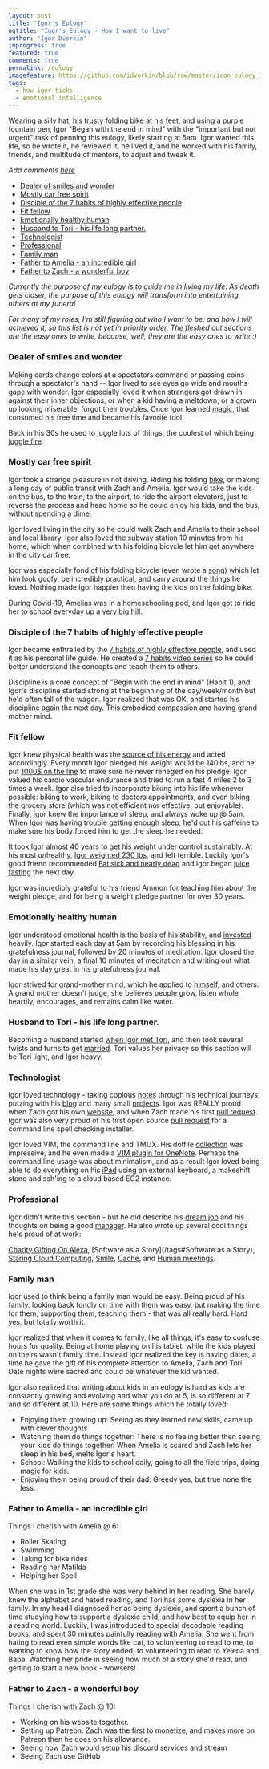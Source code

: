 ```yaml
---
layout: post
title: "Igor's Eulogy"
ogtitle: "Igor's Eulogy - How I want to live"
author: "Igor Dvorkin"
inprogress: true
featured: true
comments: true
permalink: /eulogy
imagefeature: https://github.com/idvorkin/blob/raw/master/icon_eulogy_1200_628.png
tags:
  - how igor ticks
  - emotional intelligence
---
```


Wearing a silly hat, his trusty folding bike at his feet, and using a purple fountain pen, Igor "Began with the end in mind" with the "important but not urgent" task of penning this eulogy, likely starting at 5am. Igor wanted this life, so he wrote it, he reviewed it, he lived it, and he worked with his family, friends, and multitude of mentors, to adjust and tweak it.

_Add comments [here](https://hackmd.io/s90ojEpMTC-t51EFYnUuMw)_

<!-- prettier-ignore-start -->
<!-- vim-markdown-toc GFM -->

- [Dealer of smiles and wonder](#dealer-of-smiles-and-wonder)
- [Mostly car free spirit](#mostly-car-free-spirit)
- [Disciple of the 7 habits of highly effective people](#disciple-of-the-7-habits-of-highly-effective-people)
- [Fit fellow](#fit-fellow)
- [Emotionally healthy human](#emotionally-healthy-human)
- [Husband to Tori - his life long partner.](#husband-to-tori---his-life-long-partner)
- [Technologist](#technologist)
- [Professional](#professional)
- [Family man](#family-man)
- [Father to Amelia - an incredible girl](#father-to-amelia---an-incredible-girl)
- [Father to Zach - a wonderful boy](#father-to-zach---a-wonderful-boy)

<!-- vim-markdown-toc -->
<!-- prettier-ignore-end -->

_Currently the purpose of my eulogy is to guide me in living my life. As death gets closer, the purpose of this eulogy will transform into entertaining others at my funeral_

_For many of my roles, I'm still figuring out who I want to be, and how I will achieved it, so this list is not yet in priority order. The fleshed out sections are the easy ones to write, because, well, they are the easy ones to write :)_

### Dealer of smiles and wonder

Making cards change colors at a spectators command or passing coins through a spectator's hand -- Igor lived to see eyes go wide and mouths gape with wonder. Igor especially loved it when strangers got drawn in against their inner objections, or when a kid having a meltdown, or a grown up looking miserable, forgot their troubles. Once Igor learned [magic](/magic), that consumed his free time and became his favorite tool.

Back in his 30s he used to juggle lots of things, the coolest of which being [juggle fire](http://ig66.blogspot.com/2014/08/accomplishment-unlocked-juggling-file.html?q=torches).

<!--
* To File
    * Handing out bells
    * Original Smile Service
    * Silly hats/clothes
    * Constantly had props with him and practicing.
    * How he treated homeless and strangers in passing
* Archived links
    * [Juggling Fire]    * The pass
* To live
    * Juggle passing with fire
    * Story telling voices
    * Smile Box Art Installation
    * Putting on a show
    * Being a master of ceremonies
    * Going to random juggling/side show/magic convention.
    * Volunteering for sick kids.

    -->

### Mostly car free spirit

Igor took a strange pleasure in not driving. Riding his folding [bike](/bike), or making a long day of public transit with Zach and Amelia. Igor would take the kids on the bus, to the train, to the airport, to ride the airport elevators, just to reverse the process and head home so he could enjoy his kids, and the bus, without spending a dime.

Igor loved living in the city so he could walk Zach and Amelia to their school and local library. Igor also loved the subway station 10 minutes from his home, which when combined with his folding bicycle let him get anywhere in the city car free.

Igor was especially fond of his folding bicycle (even wrote a [song](http://ig66.blogspot.com/2013/12/the-wheels-full-of-grace.html)) which let him look goofy, be incredibly practical, and carry around the things he loved. Nothing made Igor happier then having the kids on the folding bike.

During Covid-19, Amelias was in a homeschooling pod, and Igor got to ride her to school everyday up a [very big hill](https://ig66.blogspot.com/2020/11/family-journal-548az-amelia-you-can-do.html).

<!--
* To File
    * Igor had a tendency not to lock his bikes, and till he was 37 all of his bikes were stolen.
    * Carried to 1970's bikes everywhere he went on 2 internships (biking
    * Biking to work 30 miles @ 6am
    * Enjoyed biking so much, even when didn't do it for year, still thought was doing miles per day.
* Archived links
    * Long Touring Bike Trips
    * Keep forgetting how much I enjoy my bike riding
* To live
    * Bike touring with Family.
-->

### Disciple of the 7 habits of highly effective people

Igor became enthralled by the [7 habits of highly effective people](/7-habits), and used it as his personal life guide. He created a [7 habits video series](https://www.youtube.com/watch?v=_1J7GM3GLzw&list=PLJveOxX-mxxCl4YDfHMyNzMmWUMFxgC1n) so he could better understand the concepts and teach them to others.

Discipline is a core concept of "Begin with the end in mind" (Habit 1), and Igor's discipline started strong at the beginning of the day/week/month but he'd often fall of the wagon. Igor realized that was OK, and started his discipline again the next day. This embodied compassion and having grand mother mind.

### Fit fellow

Igor knew physical health was the [source of his energy](https://medium.com/being-healthy/physical-health-a2f648e7574c#.g30t2werl) and acted accordingly. Every month Igor pledged his weight would be 140lbs, and he put [1000\$ on the line](http://ighealth.blogspot.com/2014/10/the-best-1000-i-did-spend.html) to make sure he never reneged on his pledge. Igor valued his cardio vascular endurance and tried to run a fast 4 miles 2 to 3 times a week. Igor also tried to incorporate biking into his life whenever possible: biking to work, biking to doctors appointments, and even biking the grocery store (which was not efficient nor effective, but enjoyable). Finally, Igor knew the importance of sleep, and always woke up @ 5am. When Igor was having trouble getting enough sleep, he'd cut his caffeine to make sure his body forced him to get the sleep he needed.

It took Igor almost 40 years to get his weight under control sustainably. At his most unhealthy, [Igor weighted 230 lbs](https://www.flickr.com/photos/idvorkin/4590579760/in/datetaken/), and felt terrible. Luckily Igor's good friend recommended [Fat sick and nearly dead](http://ighealth.blogspot.com/search?q=fat+sick+and+nearly+dead) and Igor began [juice fasting](http://ighealth.blogspot.com/search/label/juicing) the next day.

Igor was incredibly grateful to his friend Ammon for teaching him about the weight pledge, and for being a weight pledge partner for over 30 years.

<!--
* To File:
    * How hard it was to stay [warm](/staying-warm-and-biking).
    * Go to gym, even if it meant just going to the sauna
    * Toe Shoes
    * Squash/Fencing
    * Biking to work 30 miles @ 6am
    * Going to the gym and just going to the sauna if that's all had energy for

* Archived links
* To live
    * Swimming
    * Exercising with Tori and The Kids.
    * Teaching Zach the importance of physical fitness.
    * 140 lbs sustainable.
    * Ad hoc Pushups and pull ups
    * Flexibility
    * Massages
    * Yoga
-->

### Emotionally healthy human

Igor understood emotional health is the basis of his stability, and [invested](/search-inside-yourself) heavily. Igor started each day at 5am by recording his blessing in his gratefulness journal, followed by 20 minutes of meditation. Igor closed the day in a similar vein, a final 10 minutes of meditation and writing out what made his day great in his gratefulness journal.

Igor strived for grand-mother mind, which he applied to [himself](https://www.amazon.com/dp/B00OP1FIUM/), and others. A grand mother doesn't judge, she believes people grow, listen whole heartily, encourages, and remains calm like water.

<!--
* To File:
    * Able to understand and influence the emotions of others
    * Knew his triggers, and quick sands, and had effective strategies for dealing with them.
    * Able to control his emotions
    * NLP - Reframing ideas.
* Archived links

* To live
    * Meditation retreats?
-->

### Husband to Tori - his life long partner.

Becoming a husband started [when Igor met Tori](http://ig66.blogspot.com/2012/02/how-igor-met-tori-genesis-story.html?q=when+tori+met+igor), and then took several twists and turns to get [married](http://ig66.blogspot.com/2015/01/married-check.html?q=when+tori+met+igor). Tori values her privacy so this section will be Tori light, and Igor heavy.

<!--

* To File
    * Putting Tori's creativity in the fore front without putting Tori there.
    * Tori being the man in the relationship - the wrench story, porch story, patio.
    * Incredible costumes
    * Incredible Chocolatiers
    * Zach's+Tori about Mom being a job you can't stop at 4pm.
* Archived links
* To live
-->

### Technologist

Igor loved technology - taking copious [notes](https://github.com/idvorkin/techdiary) through his technical journeys, putzing with his [blog](https://github.com/idvorkin/idvorkin.github.io) and many small [projects](https://github.com/idvorkin). Igor was REALLY proud when Zach got his own [website](https://www.zacookiegames.com), and when Zach made his first [pull request](https://github.com/idvorkin/zdvorkinweb/pull/5). Igor was also very proud of his first open source [pull request](https://github.com/Homebrew/homebrew-core/pull/48163) for a command line spell checking installer.

Igor loved VIM, the command line and TMUX. His dotfile [collection](https://github.com/idvorkin/settings) was impressive, and he even made a [VIM plugin for OneNote](https://github.com/idvorkin/Vim-Keybindings-For-Onenote). Perhaps the command line usage was about minimalism, and as a result Igor loved being able to do everything on his [iPad](https://github.com/idvorkin/techdiary/blob/master/notes/ios-nomad.md) using an external keyboard, a makeshift stand and ssh'ing to a cloud based EC2 instance.

<!--
Programmer:
* Igor believed the perfect programmer was Anal retentive and lazy. While Igor was a 10/10 on lazy, he was only a 1/10 for being Anal. As a result, he relied heavily on automated tests, and very little on human process.
* To empower his laziness Igor focused on tools that are easy to read, mutate and have excellent libraries. Python, and C# being some of his favorites.
* Igor is a huge believe in static typing, especially implicit static typing.
* Today, these have become the industry norms, which is great for Igor, because he can stop arguing about it.
* Igor's coding principles - No duplicate code; Trust tests not experts; Log Bug then Whine;
* Igor tried to develop in such a way that you could bottom up a design via excellent refactoring of implementation.
* Igor read books on other languages just to see what better implementation patterns looked like.
-->

### Professional

Igor didn't write this section - but he did describe his [dream job](/job) and his thoughts on being a good [manager](/manager). He also wrote up several cool things he's proud of at work:

[Charity Gifting On Alexa](/alexa-charity),
[Software as a Story](/tags#Software as a Story),
[Staring Cloud Computing](/The-Genesis-Node),
[Smile](http://igsmilebox.blogspot.com),
[Cache](/cache), and
[Human meetings](/Human-Meetings).

<!--
To file:
* Holstein Canada High School Drop Out
* Bad ass Java Compiler Team
* Making router run 802.11 G
* Implementing Bit Locker for the phone
-->

### Family man

Igor used to think being a family man would be easy. Being proud of his family, looking back fondly on time with them was easy, but making the time for them, supporting them, teaching them - that was all really hard. Hard yes, but totally worth it.

Igor realized that when it comes to family, like all things, it's easy to confuse hours for quality. Being at home playing on his tablet, while the kids played on theirs wasn't family time. Instead Igor realized the key is having dates, a time he gave the gift of his complete attention to Amelia, Zach and Tori. Date nights were sacred and could be whatever the kid wanted.

Igor also realized that writing about kids in an eulogy is hard as kids are constantly growing and evolving and what you do at 5, is so different at 7 and so different at 10. Here are some things which he totally loved:

- Enjoying them growing up: Seeing as they learned new skills, came up with clever thoughts
- Watching them do things together: There is no feeling better then seeing your kids do things together. When Amelia is scared and Zach lets her sleep in his bed, melts Igor's heart.
- School: Walking the kids to school daily, going to all the field trips, doing magic for kids.
- Enjoying them being proud of their dad: Greedy yes, but true none the less.

<!--
- To File

  - Teaching 7h/EQ values to kids
  - Seeing Kids Play Together
  - Public transit together
  - teaching kids to be active
  - Document their adventures to savor later, and educate them
  - Teaching them to program
  - Seeing "raw humanity"
  - Being cool for other kids
  - I choose ...
  - Bragging about kids section.
  - Weekly Swimming
  - Weekly Dates
  - Birth stories
  - [Poem for Kids - Tomorrow smiling at me](http://ig66.blogspot.com/2013/03/when-color-blue-was-born-favorites.html?q=dead).

- To live
  - Being with kids recharged him
  - Being with kids inspired him
-->

### Father to Amelia - an incredible girl

Things I cherish with Amelia @ 6:

- Roller Skating
- Swimming
- Taking for bike rides
- Reading her Matilda
- Helping her Spell

When she was in 1st grade she was very behind in her reading. She barely knew the alphabet and hated reading, and Tori has some dyslexia in her family. In my head I diagnosed her as being dyslexic, and spent a bunch of time studying how to support a dyslexic child, and how best to equip her in a reading world. Luckily, I was introduced to special decodable reading books, and spent 30 minutes painfully reading with Amelia. She went from hating to read even simple words like cat, to volunteering to read to me, to wanting to know how the story ended, to volunteering to read to Yelena and Baba. Watching her pride in seeing how much of a story she'd read, and getting to start a new book - wowsers!

### Father to Zach - a wonderful boy

Things I cherish with Zach @ 10:

- Working on his website together.
- Setting up Patreon. Zach was the first to monetize, and makes more on Patreon then he does on his allowance.
- Seeing how Zach would setup his discord services and stream
- Seeing Zach use GitHub

<!--
-### Friend, Mentee, and Mentor

- To File
  - [Human/Feelings Meetings](http://idvorkin.github.io/Human-Meetings) a forum for expressing emotions.
  - Treasured Friendships
  - In person and over Skype
  - Mentee, Mentor
- Archived links
- To live
  - An awesome listener
  - Psychic - understood, but didn't need to speak.
  - Could ask the "right question"
  - Socratic Method
  - Cultivated and nurtured
    - Scheduled
    - Topics
    - Mentors by role
    - Activity
  - Deep conversations, no fluff, by being vulnerable and open
  - Always welcome, since showed grandmother mind, gave the gift of attention, and psychic space.
  - Built mentor network
    - Helped him flesh out the eulogy
    - All walks of life
    - Saw value in each of them
  - Dropped in on the neighbors for fun - just hung out for coffee/bear
  - Everyone had a story, and Igor wanted to hear, and understand them.

-->

<!--
- ### Enjoyer of the great outdoors.

* To File
    * Small house, forced them out of it.
    * Canoe, Kayak
    * Lived by lake and water.
* Archived links
    * Scuba diver
    * Camping engagement link
    * 1970's tent trailer
        * Patching
        * Getting rid of it, like getting rid of a curse.
        * Tent trailer down the coast to stay in Oakland in freezing cold with propane heater.
    * First camping trips
    * Camping with friends
    * 10 person tent
* To live
    * Tent Trailer
    * Class C Motor Home
    * Bike touring with Family.
    * Appalachian  Trail
    * The El Camino de Santiago


-## Igor's helper section

-### Writing Prompts

* For each - split by common vs unique w/others:
* How do I know when done this section
* What am I most proud of
* What stuff gives me the most pleasure
* What activities give me the most pleasure
* Changing I've incurred as I went through life
* Big Ideas To Digest
    * Non-judgemental
    * Growth Mindset
    * Realize everyone is trying as hard as they can.

-### Unfiled ideas

tbd

-### Notes

* Super charged by being weird.
* [Smiling at you](http://ig66.blogspot.com/2013/03/when-color-blue-was-born-favorites.html)
* [Poetry Slam](http://ig66.blogspot.com/2013/03/poetry-slam-1-last-place.html)

-### Template

* To File
* Archived links
* To live
-->
